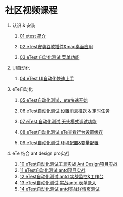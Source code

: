 #  社区视频课程

1.  认识 & 安装

    1. [01 etest 简介](https://www.bilibili.com/video/BV13P411f7pk/?share_source=copy_web&vd_source=fad10b7f790d78a120e75cc03658f97b)

    2. [02 eTest安装谷歌插件&mac桌面应用](https://www.bilibili.com/video/BV1kP411f7XV/?share_source=copy_web&vd_source=fad10b7f790d78a120e75cc03658f97b)

    3. [03 eTest 自动化测试 菜单功能](https://www.bilibili.com/video/BV17B4y1d7wz/?share_source=copy_web&vd_source=fad10b7f790d78a120e75cc03658f97b)

2.  UI自动化
    1. [04 eTest UI自动化快速上手](https://www.bilibili.com/video/BV1kc411Z7Gg/?share_source=copy_web&vd_source=fad10b7f790d78a120e75cc03658f97b)

3. eTe自动化

    1. [05 eTest自动化测试，ete快速开始](https://www.bilibili.com/video/BV1qe411979R/?share_source=copy_web&vd_source=fad10b7f790d78a120e75cc03658f97b)

    2. [06 eTest自动化测试  设置消息推送 & 定时任务](https://www.bilibili.com/video/BV1uj411v7Cq/?share_source=copy_web&vd_source=fad10b7f790d78a120e75cc03658f97b)

    3. [07 eTest 自动化测试 无头模式调试功能](https://www.bilibili.com/video/BV1Cc411f7J8/?share_source=copy_web&vd_source=fad10b7f790d78a120e75cc03658f97b)
    4. [08 eTest自动化测试 eTe查看行为设置缓存](https://www.bilibili.com/video/BV1c94y1L79N/?share_source=copy_web&vd_source=fad10b7f790d78a120e75cc03658f97b)
    5. [09 eTest自动化测试 环境配置&变量配置](https://www.bilibili.com/video/BV1Ww411M7BM/?share_source=copy_web&vd_source=fad10b7f790d78a120e75cc03658f97b)

4. eTe 结合 ant design pro实战
 
    1. [10 eTest自动化测试工具实战 Ant Design项目实战](https://www.bilibili.com/video/BV1KQ4y1n72B/?share_source=copy_web&vd_source=fad10b7f790d78a120e75cc03658f97b)
    2. [11 eTest自动化测试 antd项目实战](https://www.bilibili.com/video/BV1Gz4y1P7bu/?share_source=copy_web&vd_source=fad10b7f790d78a120e75cc03658f97b)
    3. [12 eTest自动化测试 antd 实战监控&工作台](https://www.bilibili.com/video/BV1LN4y1U79r/?share_source=copy_web&vd_source=fad10b7f790d78a120e75cc03658f97b)
    4. [13 eTest自动化测试 实战antd 表单录入](https://www.bilibili.com/video/BV12M411o7Ly/?share_source=copy_web&vd_source=fad10b7f790d78a120e75cc03658f97b)
    5. [14 eTest自动化测试 antd实战详情页测试](https://www.bilibili.com/video/BV1Pj411L7Lp/?share_source=copy_web&vd_source=fad10b7f790d78a120e75cc03658f97b)
